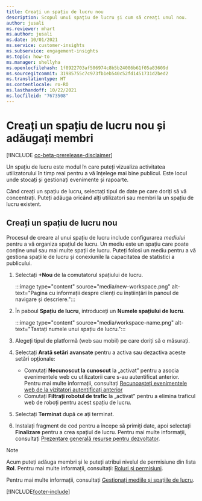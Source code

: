 ```yaml
---
title: Creați un spațiu de lucru nou
description: Scopul unui spațiu de lucru și cum să creați unul nou.
author: jusali
ms.reviewer: mhart
ms.author: jusali
ms.date: 10/01/2021
ms.service: customer-insights
ms.subservice: engagement-insights
ms.topic: how-to
ms.manager: shellyha
ms.openlocfilehash: 1f8922703af506974c8b5b24086b61f05a83609d
ms.sourcegitcommit: 31985755c7c973fb1eb540c52fd1451731d2bed2
ms.translationtype: HT
ms.contentlocale: ro-RO
ms.lasthandoff: 10/22/2021
ms.locfileid: "7673508"
---
```

# <a name="create-a-new-workspace-and-add-members"></a>Creați un spațiu de lucru nou și adăugați membri

[!INCLUDE [cc-beta-prerelease-disclaimer](includes/cc-beta-prerelease-disclaimer.md)]

Un spațiu de lucru este modul în care puteți vizualiza activitatea utilizatorului în timp real pentru a vă înțelege mai bine publicul. Este locul unde stocați și gestionați evenimente și rapoarte.

Când creați un spațiu de lucru, selectați tipul de date pe care doriți să vă concentrați. Puteți adăuga oricând alți utilizatori sau membri la un spațiu de lucru existent. 

## <a name="create-a-new-workspace"></a>Creați un spațiu de lucru nou

Procesul de creare al unui spațiu de lucru include configurarea *mediului* pentru a vă organiza spațiul de lucru. Un mediu este un spațiu care poate conține unul sau mai multe spații de lucru. Puteți folosi un mediu pentru a vă gestiona spațiile de lucru și conexiunile la capacitatea de statistici a publicului.

1. Selectați **+Nou** de la comutatorul spațiului de lucru.

   :::image type="content" source="media/new-workspace.png" alt-text="Pagina cu informații despre clienți cu înștiințări în panoul de navigare și descriere.":::

1. În paboul **Spațiu de lucru**, introduceți un **Numele spațiului de lucru**.

   :::image type="content" source="media/workspace-name.png" alt-text="Tastați numele unui spațiu de lucru.":::

1. Alegeți tipul de platformă (web sau mobil) pe care doriți să o măsurați.

1. Selectați **Arată setări avansate** pentru a activa sau dezactiva aceste setări opționale:

   - Comutați **Necunoscut la cunoscut** la „activat” pentru a asocia evenimentele web cu utilizatorii care s-au autentificat anterior. Pentru mai multe informații, consultați [Recunoașteți evenimentele web de la vizitatori autentificați anterior](unknown-to-known.md)
   - Comutați **Filtrați robotul de trafic** la „activat” pentru a elimina traficul web de roboți pentru acest spațiu de lucru. 

1. Selectați **Terminat** după ce ați terminat. 

1. Instalați fragment de cod pentru a începe să primiți date, apoi selectați **Finalizare** pentru a crea spațiul de lucru. Pentru mai multe informații, consultați [Prezentare generală resurse pentru dezvoltator](developer-resources.md).

> [!NOTE]
> Acum puteți adăuga membri și le puteți atribui nivelul de permisiune din lista **Rol**. Pentru mai multe informații, consultați: [Roluri și permisiuni](user-roles.md). 

Pentru mai multe informații, consultați [Gestionați mediile și spațiile de lucru](manage-environments-workspaces.md).


[!INCLUDE[footer-include](../includes/footer-banner.md)]
